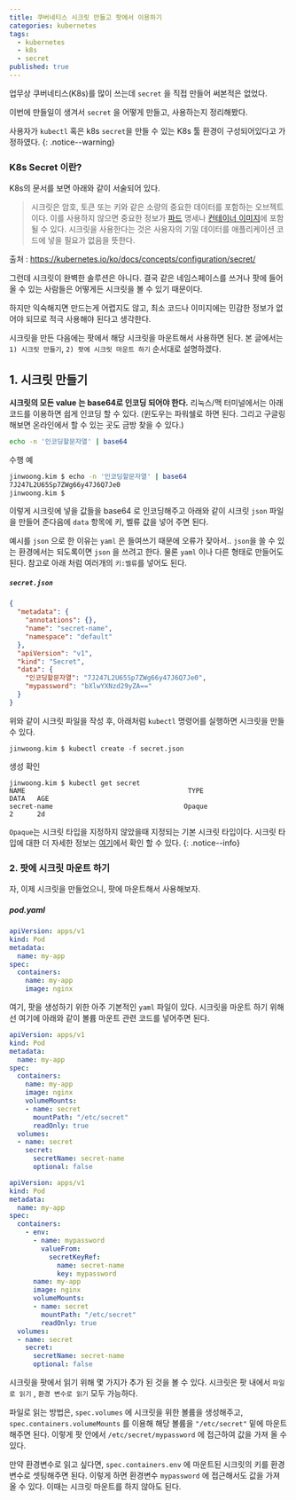 ```yaml
---
title: 쿠버네티스 시크릿 만들고 팟에서 이용하기
categories: kubernetes
tags:
  - kubernetes
  - k8s
  - secret
published: true
---
```



업무상 쿠버네티스(K8s)를 많이 쓰는데 `secret` 을 직접 만들어 써본적은 없었다.

이번에 만들일이 생겨서 `secret` 을 어떻게 만들고, 사용하는지 정리해봤다.

사용자가 `kubectl` 혹은 k8s `secret`을 만들 수 있는 K8s 툴 환경이 구성되어있다고 가정하였다.
{: .notice--warning}

### K8s Secret 이란?
K8s의 문서를 보면 아래와 같이 서술되어 있다.

>시크릿은 암호, 토큰 또는 키와 같은 소량의 중요한 데이터를 포함하는 오브젝트이다. 이를 사용하지 않으면 중요한 정보가 [파드](https://kubernetes.io/ko/docs/concepts/workloads/pods/) 명세나 [컨테이너 이미지](https://kubernetes.io/ko/docs/reference/glossary/?all=true#term-image)에 포함될 수 있다. 시크릿을 사용한다는 것은 사용자의 기밀 데이터를 애플리케이션 코드에 넣을 필요가 없음을 뜻한다.

출처 : https://kubernetes.io/ko/docs/concepts/configuration/secret/

그런데 시크릿이 완벽한 솔루션은 아니다. 결국 같은 네임스페이스를 쓰거나 팟에 들어올 수 있는 사람들은 어떻게든 시크릿을 볼 수 있기 때문이다.

하지만 익숙해지면 만드는게 어렵지도 않고, 최소 코드나 이미지에는 민감한 정보가 없어야 되므로 적극 사용해야 된다고 생각한다.

시크릿을 만든 다음에는 팟에서 해당 시크릿을 마운트해서 사용하면 된다. 본 글에서는 `1) 시크릿 만들기`, `2) 팟에 시크릿 마운트 하기` 순서대로 설명하겠다.


## 1. 시크릿 만들기


**시크릿의 모든 value 는 base64로 인코딩 되어야 한다.** 리눅스/맥 터미널에서는 아래 코드를 이용하면 쉽게 인코딩 할 수 있다. (윈도우는 파워쉘로 하면 된다. 그리고 구글링 해보면 온라인에서 할 수 있는 곳도 금방 찾을 수 있다.)


```bash
echo -n '인코딩할문자열' | base64
```

수행 예

```bash
jinwoong.kim $ echo -n '인코딩할문자열' | base64
7J247L2U65Sp7ZWg66y47J6Q7Je0
jinwoong.kim $
```

이렇게 시크릿에 넣을 값들을 base64 로 인코딩해주고 아래와 같이 시크릿 `json` 파일을 만들어 준다음에 `data` 항목에 키, 벨류 값을 넣어 주면 된다.

예시를 `json` 으로 한 이유는 `yaml` 은 들여쓰기 때문에 오류가 잦아서.. `json`을 쓸 수 있는 환경에서는 되도록이면  `json` 을 쓰려고 한다. 물론 `yaml` 이나 다른 형태로 만들어도 된다. 참고로 아래 처럼 여러개의 `키:벨류`를 넣어도 된다.


##### `secret.json`
```json
{
  "metadata": {
    "annotations": {},
    "name": "secret-name",
    "namespace": "default"
  },
  "apiVersion": "v1",
  "kind": "Secret",
  "data": {
    "인코딩할문자열": "7J247L2U65Sp7ZWg66y47J6Q7Je0",
    "mypassword": "bXlwYXNzd29yZA=="
  }
}
```

위와 같이 시크릿 파일을 작성 후, 아래처럼 `kubectl` 명령어를 실행하면 시크릿을 만들 수 있다.

```
jinwoong.kim $ kubectl create -f secret.json
```

생성 확인
```
jinwoong.kim $ kubectl get secret
NAME                                         TYPE                                  DATA   AGE
secret-name                                 Opaque                                2      2d
```

`Opaque`는 시크릿 타입을 지정하지 않았을때 지정되는 기본 시크릿 타입이다. 시크릿 타입에 대한 더 자세한 정보는 [여기](https://kubernetes.io/ko/docs/concepts/configuration/secret/#secret-types)에서 확인 할 수 있다.
{: .notice--info}

### 2. 팟에 시크릿 마운트 하기

자, 이제 시크릿을 만들었으니, 팟에 마운트해서 사용해보자.
##### pod.yaml
```yaml
apiVersion: apps/v1
kind: Pod
metadata:
  name: my-app
spec:
  containers:
    name: my-app
    image: nginx
```

여기, 팟을 생성하기 위한 아주 기본적인 `yaml` 파일이 있다. 시크릿을 마운트 하기 위해선 여기에 아래와 같이 볼륨 마운트 관련 코드를 넣어주면 된다.

```yaml
apiVersion: apps/v1
kind: Pod
metadata:
  name: my-app
spec:
  containers:
    name: my-app
    image: nginx
    volumeMounts:
    - name: secret
      mountPath: "/etc/secret"
      readOnly: true
  volumes:
  - name: secret
    secret:
      secretName: secret-name
      optional: false
```


```yaml
apiVersion: apps/v1
kind: Pod
metadata:
  name: my-app
spec:
  containers:
    - env:
      - name: mypassword
        valueFrom:
          secretKeyRef:
            name: secret-name
            key: mypassword
      name: my-app
      image: nginx
      volumeMounts:
      - name: secret
        mountPath: "/etc/secret"
        readOnly: true
  volumes:
  - name: secret
    secret:
      secretName: secret-name
      optional: false
```
시크릿을 팟에서 읽기 위해 몇 가지가 추가 된 것을 볼 수 있다. 시크릿은 팟 내에서 `파일로 읽기` , `환경 변수로 읽기` 모두 가능하다.

파일로 읽는 방법은, `spec.volumes`  에 시크릿을 위한 볼륨을 생성해주고, `spec.containers.volumeMounts` 를 이용해 해당 볼륨을  `"/etc/secret"` 밑에 마운트 해주면 된다. 이렇게 팟 안에서 `/etc/secret/mypassword` 에 접근하여 값을 가져 올 수 있다.

만약 환경변수로 읽고 싶다면, `spec.containers.env` 에 마운트된 시크릿의 키를 환경 변수로 셋팅해주면 된다. 이렇게 하면 환경변수 `mypassword` 에 접근해서도 값을 가져 올 수 있다. 이때는 시크릿 마운트를 하지 않아도 된다.
